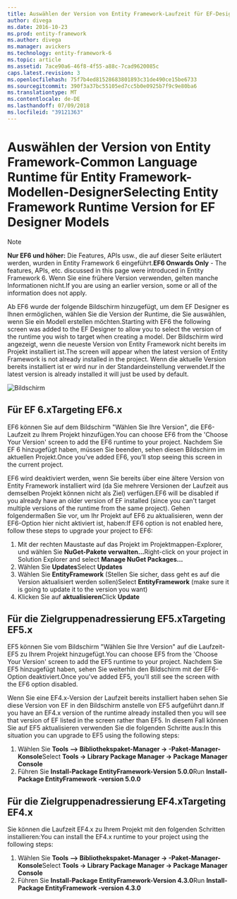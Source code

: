 ```yaml
---
title: Auswählen der Version von Entity Framework-Laufzeit für EF-Designer-Modelle – EF6
author: divega
ms.date: 2016-10-23
ms.prod: entity-framework
ms.author: divega
ms.manager: avickers
ms.technology: entity-framework-6
ms.topic: article
ms.assetid: 7ace90a6-46f8-4f55-a88c-7cad9620085c
caps.latest.revision: 3
ms.openlocfilehash: 75f7b4ed81528683801893c31de490ce15be6733
ms.sourcegitcommit: 390f3a37bc55105ed7cc5b0e0925b7f9c9e80ba6
ms.translationtype: MT
ms.contentlocale: de-DE
ms.lasthandoff: 07/09/2018
ms.locfileid: "39121363"
---
```

# <a name="selecting-entity-framework-runtime-version-for-ef-designer-models"></a><span data-ttu-id="8dbf0-102">Auswählen der Version von Entity Framework-Common Language Runtime für Entity Framework-Modellen-Designer</span><span class="sxs-lookup"><span data-stu-id="8dbf0-102">Selecting Entity Framework Runtime Version for EF Designer Models</span></span>
> [!NOTE]
> <span data-ttu-id="8dbf0-103">**Nur EF6 und höher:** Die Features, APIs usw., die auf dieser Seite erläutert werden, wurden in Entity Framework 6 eingeführt.</span><span class="sxs-lookup"><span data-stu-id="8dbf0-103">**EF6 Onwards Only** - The features, APIs, etc. discussed in this page were introduced in Entity Framework 6.</span></span> <span data-ttu-id="8dbf0-104">Wenn Sie eine frühere Version verwenden, gelten manche Informationen nicht.</span><span class="sxs-lookup"><span data-stu-id="8dbf0-104">If you are using an earlier version, some or all of the information does not apply.</span></span>

<span data-ttu-id="8dbf0-105">Ab EF6 wurde der folgende Bildschirm hinzugefügt, um dem EF Designer es Ihnen ermöglichen, wählen Sie die Version der Runtime, die Sie auswählen, wenn Sie ein Modell erstellen möchten.</span><span class="sxs-lookup"><span data-stu-id="8dbf0-105">Starting with EF6 the following screen was added to the EF Designer to allow you to select the version of the runtime you wish to target when creating a model.</span></span> <span data-ttu-id="8dbf0-106">Der Bildschirm wird angezeigt, wenn die neueste Version von Entity Framework nicht bereits im Projekt installiert ist.</span><span class="sxs-lookup"><span data-stu-id="8dbf0-106">The screen will appear when the latest version of Entity Framework is not already installed in the project.</span></span> <span data-ttu-id="8dbf0-107">Wenn die aktuelle Version bereits installiert ist er wird nur in der Standardeinstellung verwendet.</span><span class="sxs-lookup"><span data-stu-id="8dbf0-107">If the latest version is already installed it will just be used by default.</span></span>

![Bildschirm](~/ef6/media/screen.png)


## <a name="targeting-ef6x"></a><span data-ttu-id="8dbf0-109">Für EF 6.x</span><span class="sxs-lookup"><span data-stu-id="8dbf0-109">Targeting EF6.x</span></span>

<span data-ttu-id="8dbf0-110">EF6 können Sie auf dem Bildschirm "Wählen Sie Ihre Version", die EF6-Laufzeit zu Ihrem Projekt hinzufügen.</span><span class="sxs-lookup"><span data-stu-id="8dbf0-110">You can choose EF6 from the 'Choose Your Version' screen to add the EF6 runtime to your project.</span></span> <span data-ttu-id="8dbf0-111">Nachdem Sie EF 6 hinzugefügt haben, müssen Sie beenden, sehen diesen Bildschirm im aktuellen Projekt.</span><span class="sxs-lookup"><span data-stu-id="8dbf0-111">Once you've added EF6, you’ll stop seeing this screen in the current project.</span></span>

<span data-ttu-id="8dbf0-112">EF6 wird deaktiviert werden, wenn Sie bereits über eine ältere Version von Entity Framework installiert wird (da Sie mehrere Versionen der Laufzeit aus demselben Projekt können nicht als Ziel) verfügen.</span><span class="sxs-lookup"><span data-stu-id="8dbf0-112">EF6 will be disabled if you already have an older version of EF installed (since you can't target multiple versions of the runtime from the same project).</span></span> <span data-ttu-id="8dbf0-113">Gehen folgendermaßen Sie vor, um Ihr Projekt auf EF6 zu aktualisieren, wenn der EF6-Option hier nicht aktiviert ist, haben:</span><span class="sxs-lookup"><span data-stu-id="8dbf0-113">If EF6 option is not enabled here, follow these steps to upgrade your project to EF6:</span></span>

1.  <span data-ttu-id="8dbf0-114">Mit der rechten Maustaste auf das Projekt im Projektmappen-Explorer, und wählen Sie **NuGet-Pakete verwalten...**</span><span class="sxs-lookup"><span data-stu-id="8dbf0-114">Right-click on your project in Solution Explorer and select **Manage NuGet Packages...**</span></span>
2.  <span data-ttu-id="8dbf0-115">Wählen Sie **Updates**</span><span class="sxs-lookup"><span data-stu-id="8dbf0-115">Select **Updates**</span></span>
3.  <span data-ttu-id="8dbf0-116">Wählen Sie **EntityFramework** (Stellen Sie sicher, dass geht es auf die Version aktualisiert werden sollen)</span><span class="sxs-lookup"><span data-stu-id="8dbf0-116">Select **EntityFramework** (make sure it is going to update it to the version you want)</span></span>
4.  <span data-ttu-id="8dbf0-117">Klicken Sie auf **aktualisieren**</span><span class="sxs-lookup"><span data-stu-id="8dbf0-117">Click **Update**</span></span>

 

## <a name="targeting-ef5x"></a><span data-ttu-id="8dbf0-118">Für die Zielgruppenadressierung EF5.x</span><span class="sxs-lookup"><span data-stu-id="8dbf0-118">Targeting EF5.x</span></span>

<span data-ttu-id="8dbf0-119">EF5 können Sie vom Bildschirm "Wählen Sie Ihre Version" auf die Laufzeit-EF5 zu Ihrem Projekt hinzugefügt.</span><span class="sxs-lookup"><span data-stu-id="8dbf0-119">You can choose EF5 from the 'Choose Your Version' screen to add the EF5 runtime to your project.</span></span> <span data-ttu-id="8dbf0-120">Nachdem Sie EF5 hinzugefügt haben, sehen Sie weiterhin den Bildschirm mit der EF6-Option deaktiviert.</span><span class="sxs-lookup"><span data-stu-id="8dbf0-120">Once you've added EF5, you’ll still see the screen with the EF6 option disabled.</span></span>

<span data-ttu-id="8dbf0-121">Wenn Sie eine EF4.x-Version der Laufzeit bereits installiert haben sehen Sie diese Version von EF in den Bildschirm anstelle von EF5 aufgeführt dann.</span><span class="sxs-lookup"><span data-stu-id="8dbf0-121">If you have an EF4.x version of the runtime already installed then you will see that version of EF listed in the screen rather than EF5.</span></span> <span data-ttu-id="8dbf0-122">In diesem Fall können Sie auf EF5 aktualisieren verwenden Sie die folgenden Schritte aus:</span><span class="sxs-lookup"><span data-stu-id="8dbf0-122">In this situation you can upgrade to EF5 using the following steps:</span></span>

1.  <span data-ttu-id="8dbf0-123">Wählen Sie **Tools –&gt; Bibliothekspaket-Manager -&gt; -Paket-Manager-Konsole**</span><span class="sxs-lookup"><span data-stu-id="8dbf0-123">Select **Tools -&gt; Library Package Manager -&gt; Package Manager Console**</span></span>
2.  <span data-ttu-id="8dbf0-124">Führen Sie **Install-Package EntityFramework-Version 5.0.0**</span><span class="sxs-lookup"><span data-stu-id="8dbf0-124">Run **Install-Package EntityFramework -version 5.0.0**</span></span>

 

## <a name="targeting-ef4x"></a><span data-ttu-id="8dbf0-125">Für die Zielgruppenadressierung EF4.x</span><span class="sxs-lookup"><span data-stu-id="8dbf0-125">Targeting EF4.x</span></span>

<span data-ttu-id="8dbf0-126">Sie können die Laufzeit EF4.x zu Ihrem Projekt mit den folgenden Schritten installieren:</span><span class="sxs-lookup"><span data-stu-id="8dbf0-126">You can install the EF4.x runtime to your project using the following steps:</span></span>

1.  <span data-ttu-id="8dbf0-127">Wählen Sie **Tools –&gt; Bibliothekspaket-Manager -&gt; -Paket-Manager-Konsole**</span><span class="sxs-lookup"><span data-stu-id="8dbf0-127">Select **Tools -&gt; Library Package Manager -&gt; Package Manager Console**</span></span>
2.  <span data-ttu-id="8dbf0-128">Führen Sie **Install-Package EntityFramework-Version 4.3.0**</span><span class="sxs-lookup"><span data-stu-id="8dbf0-128">Run **Install-Package EntityFramework -version 4.3.0**</span></span>
